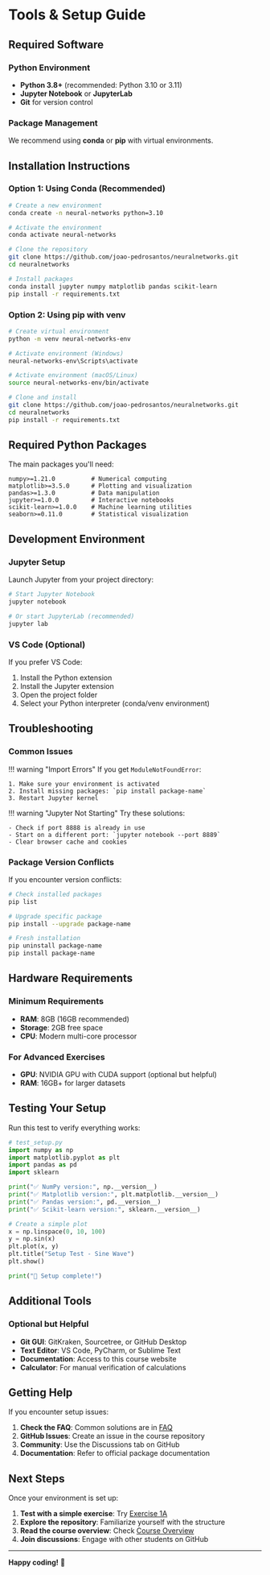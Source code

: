 # Tools & Setup Guide

## Required Software

### Python Environment
- **Python 3.8+** (recommended: Python 3.10 or 3.11)
- **Jupyter Notebook** or **JupyterLab**
- **Git** for version control

### Package Management
We recommend using **conda** or **pip** with virtual environments.

## Installation Instructions

### Option 1: Using Conda (Recommended)

```bash
# Create a new environment
conda create -n neural-networks python=3.10

# Activate the environment
conda activate neural-networks

# Clone the repository
git clone https://github.com/joao-pedrosantos/neuralnetworks.git
cd neuralnetworks

# Install packages
conda install jupyter numpy matplotlib pandas scikit-learn
pip install -r requirements.txt
```

### Option 2: Using pip with venv

```bash
# Create virtual environment
python -m venv neural-networks-env

# Activate environment (Windows)
neural-networks-env\Scripts\activate

# Activate environment (macOS/Linux)
source neural-networks-env/bin/activate

# Clone and install
git clone https://github.com/joao-pedrosantos/neuralnetworks.git
cd neuralnetworks
pip install -r requirements.txt
```

## Required Python Packages

The main packages you'll need:

```text
numpy>=1.21.0          # Numerical computing
matplotlib>=3.5.0      # Plotting and visualization  
pandas>=1.3.0          # Data manipulation
jupyter>=1.0.0         # Interactive notebooks
scikit-learn>=1.0.0    # Machine learning utilities
seaborn>=0.11.0        # Statistical visualization
```

## Development Environment

### Jupyter Setup

Launch Jupyter from your project directory:

```bash
# Start Jupyter Notebook
jupyter notebook

# Or start JupyterLab (recommended)
jupyter lab
```

### VS Code (Optional)

If you prefer VS Code:
1. Install the Python extension
2. Install the Jupyter extension
3. Open the project folder
4. Select your Python interpreter (conda/venv environment)

## Troubleshooting

### Common Issues

!!! warning "Import Errors"
    If you get `ModuleNotFoundError`:
    
    1. Make sure your environment is activated
    2. Install missing packages: `pip install package-name`
    3. Restart Jupyter kernel

!!! warning "Jupyter Not Starting"
    Try these solutions:
    
    - Check if port 8888 is already in use
    - Start on a different port: `jupyter notebook --port 8889`
    - Clear browser cache and cookies

### Package Version Conflicts

If you encounter version conflicts:

```bash
# Check installed packages
pip list

# Upgrade specific package
pip install --upgrade package-name

# Fresh installation
pip uninstall package-name
pip install package-name
```

## Hardware Requirements

### Minimum Requirements
- **RAM**: 8GB (16GB recommended)
- **Storage**: 2GB free space
- **CPU**: Modern multi-core processor

### For Advanced Exercises
- **GPU**: NVIDIA GPU with CUDA support (optional but helpful)
- **RAM**: 16GB+ for larger datasets

## Testing Your Setup

Run this test to verify everything works:

```python
# test_setup.py
import numpy as np
import matplotlib.pyplot as plt
import pandas as pd
import sklearn

print("✅ NumPy version:", np.__version__)
print("✅ Matplotlib version:", plt.matplotlib.__version__)
print("✅ Pandas version:", pd.__version__)
print("✅ Scikit-learn version:", sklearn.__version__)

# Create a simple plot
x = np.linspace(0, 10, 100)
y = np.sin(x)
plt.plot(x, y)
plt.title("Setup Test - Sine Wave")
plt.show()

print("🎉 Setup complete!")
```

## Additional Tools

### Optional but Helpful

- **Git GUI**: GitKraken, Sourcetree, or GitHub Desktop
- **Text Editor**: VS Code, PyCharm, or Sublime Text
- **Documentation**: Access to this course website
- **Calculator**: For manual verification of calculations

## Getting Help

If you encounter setup issues:

1. **Check the FAQ**: Common solutions are in [FAQ](faq.md)
2. **GitHub Issues**: Create an issue in the course repository
3. **Community**: Use the Discussions tab on GitHub
4. **Documentation**: Refer to official package documentation

## Next Steps

Once your environment is set up:

1. **Test with a simple exercise**: Try [Exercise 1A](../exercises/exercise1/part-a.md)
2. **Explore the repository**: Familiarize yourself with the structure
3. **Read the course overview**: Check [Course Overview](../index.md)
4. **Join discussions**: Engage with other students on GitHub

---

**Happy coding!** 🚀